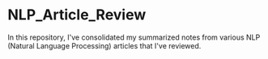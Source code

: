 # NLP_Article_Review
In this repository, I've consolidated my summarized notes from various NLP (Natural Language Processing) articles that I've reviewed.
